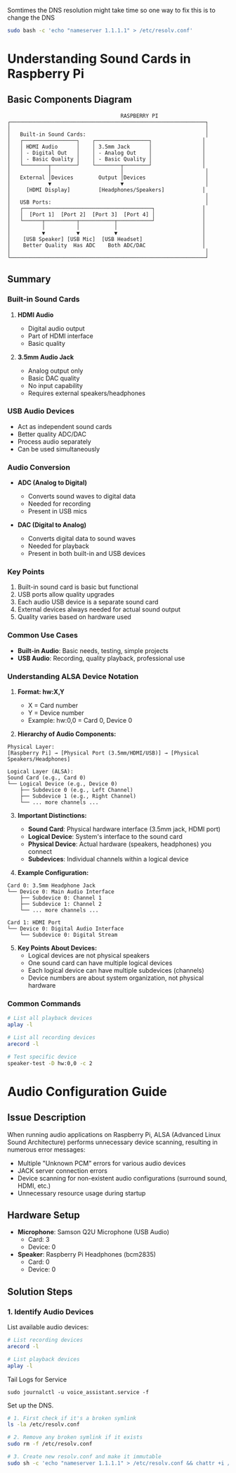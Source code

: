 


Somtimes the DNS resolution might take time so one way to fix this is to change the DNS 
```sh
sudo bash -c 'echo "nameserver 1.1.1.1" > /etc/resolv.conf'
```

# Understanding Sound Cards in Raspberry Pi

## Basic Components Diagram
````
                                    RASPBERRY PI
┌──────────────────────────────────────────────────────────────┐
│                                                              │
│   Built-in Sound Cards:                                      │
│   ┌─────────────────┐    ┌─────────────────┐                │
│   │ HDMI Audio      │    │ 3.5mm Jack      │                │
│   │ - Digital Out   │    │ - Analog Out    │                │
│   │ - Basic Quality │    │ - Basic Quality │                │
│   └────────┬────────┘    └────────┬────────┘                │
│            │                      │                          │
│   External │Devices        Output │Devices                   │
│            ▼                      ▼                          │
│     [HDMI Display]         [Headphones/Speakers]            │
│                                                              │
│   USB Ports:                                                 │
│   ┌─────────────────────────────────────────┐               │
│   │  [Port 1]  [Port 2]  [Port 3]  [Port 4] │               │
│   └──────┬──────────┬───────────┬───────────┘               │
│          │          │           │                           │
│          ▼          ▼           ▼                           │
│    [USB Speaker] [USB Mic]  [USB Headset]                   │
│    Better Quality  Has ADC    Both ADC/DAC                  │
│                                                              │
└──────────────────────────────────────────────────────────────┘
````

## Summary

### Built-in Sound Cards
1. **HDMI Audio**
   - Digital audio output
   - Part of HDMI interface
   - Basic quality

2. **3.5mm Audio Jack**
   - Analog output only
   - Basic DAC quality
   - No input capability
   - Requires external speakers/headphones

### USB Audio Devices
- Act as independent sound cards
- Better quality ADC/DAC
- Process audio separately
- Can be used simultaneously

### Audio Conversion
- **ADC (Analog to Digital)**
  - Converts sound waves to digital data
  - Needed for recording
  - Present in USB mics

- **DAC (Digital to Analog)**
  - Converts digital data to sound waves
  - Needed for playback
  - Present in both built-in and USB devices

### Key Points
1. Built-in sound card is basic but functional
2. USB ports allow quality upgrades
3. Each audio USB device is a separate sound card
4. External devices always needed for actual sound output
5. Quality varies based on hardware used

### Common Use Cases
- **Built-in Audio**: Basic needs, testing, simple projects
- **USB Audio**: Recording, quality playback, professional use


### Understanding ALSA Device Notation
1. **Format: hw:X,Y**
   - X = Card number
   - Y = Device number
   - Example: hw:0,0 = Card 0, Device 0

2. **Hierarchy of Audio Components:**

````
Physical Layer:
[Raspberry Pi] → [Physical Port (3.5mm/HDMI/USB)] → [Physical Speakers/Headphones]

Logical Layer (ALSA):
Sound Card (e.g., Card 0)
└── Logical Device (e.g., Device 0)
    ├── Subdevice 0 (e.g., Left Channel)
    ├── Subdevice 1 (e.g., Right Channel)
    └── ... more channels ...
````

3. **Important Distinctions:**
   - **Sound Card**: Physical hardware interface (3.5mm jack, HDMI port)
   - **Logical Device**: System's interface to the sound card
   - **Physical Device**: Actual hardware (speakers, headphones) you connect
   - **Subdevices**: Individual channels within a logical device

4. **Example Configuration:**


````
Card 0: 3.5mm Headphone Jack
└── Device 0: Main Audio Interface
    ├── Subdevice 0: Channel 1
    ├── Subdevice 1: Channel 2
    └── ... more channels ...

Card 1: HDMI Port
└── Device 0: Digital Audio Interface
    └── Subdevice 0: Digital Stream
````

5. **Key Points About Devices:**
   - Logical devices are not physical speakers
   - One sound card can have multiple logical devices
   - Each logical device can have multiple subdevices (channels)
   - Device numbers are about system organization, not physical hardware

### Common Commands
````bash
# List all playback devices
aplay -l

# List all recording devices
arecord -l

# Test specific device
speaker-test -D hw:0,0 -c 2
````

# Audio Configuration Guide

## Issue Description
When running audio applications on Raspberry Pi, ALSA (Advanced Linux Sound Architecture) performs unnecessary device scanning, resulting in numerous error messages:
- Multiple "Unknown PCM" errors for various audio devices
- JACK server connection errors
- Device scanning for non-existent audio configurations (surround sound, HDMI, etc.)
- Unnecessary resource usage during startup

## Hardware Setup
- **Microphone**: Samson Q2U Microphone (USB Audio)
  - Card: 3
  - Device: 0
- **Speaker**: Raspberry Pi Headphones (bcm2835)
  - Card: 0
  - Device: 0

## Solution Steps

### 1. Identify Audio Devices
List available audio devices:
```bash
# List recording devices
arecord -l

# List playback devices
aplay -l
```

Tail Logs for Service
```
sudo journalctl -u voice_assistant.service -f
```

Set up the DNS.

```sh
# 1. First check if it's a broken symlink
ls -la /etc/resolv.conf

# 2. Remove any broken symlink if it exists
sudo rm -f /etc/resolv.conf

# 3. Create new resolv.conf and make it immutable
sudo sh -c 'echo "nameserver 1.1.1.1" > /etc/resolv.conf && chattr +i /etc/resolv.conf'
```